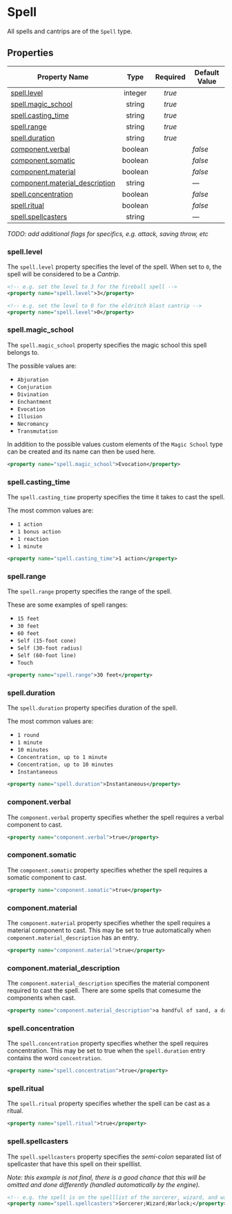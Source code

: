 # Spell

All spells and cantrips are of the `Spell` type.

## Properties

| Property Name                                                    | Type       | Required | Default Value      |
| ---------------------------------------------------------------- | :--------: | :------: | ------------------ |
| [spell.level](#spelllevel)                                       | integer    | _true_   |                    |
| [spell.magic_school](#spellmagic_school)                         | string     | _true_   |                    |
| [spell.casting_time](#spellcasting_time)                         | string     | _true_   |                    |
| [spell.range](#spellrange)                                       | string     | _true_   |                    |
| [spell.duration](#spellduration)                                 | string     | _true_   |                    |
| [component.verbal](#componentverbal)                             | boolean    |          | _false_            |
| [component.somatic](#componentsomatic)                           | boolean    |          | _false_            |
| [component.material](#componentmaterial)                         | boolean    |          | _false_            |
| [component.material_description](#componentmaterial_description) | string     |          | —                  |
| [spell.concentration](#spellconcentration)                       | boolean    |          | _false_            |
| [spell.ritual](#spellritual)                                     | boolean    |          | _false_            |
| [spell.spellcasters](#spellspellcasters)                         | string     |          | —                  |

_TODO: add additional flags for specifics, e.g. attack, saving throw, etc_

### spell.level

The `spell.level` property specifies the level of the spell. When set to `0`, the spell will be considered to be a _Cantrip_.

```xml
<!-- e.g. set the level to 3 for the fireball spell -->
<property name="spell.level">3</property>
```

```xml
<!-- e.g. set the level to 0 for the eldritch blast cantrip -->
<property name="spell.level">0</property>
```

### spell.magic_school

The `spell.magic_school` property specifies the magic school this spell belongs to.

The possible values are: 

- `Abjuration`
- `Conjuration`
- `Divination`
- `Enchantment`
- `Evocation`
- `Illusion`
- `Necromancy`
- `Transmutation`

In addition to the possible values custom elements of the `Magic School` type can be created and its name can then be used here.

```xml
<property name="spell.magic_school">Evocation</property>
```

### spell.casting_time

The `spell.casting_time` property specifies the time it takes to cast the spell.

The most common values are:

- `1 action`
- `1 bonus action`
- `1 reaction`
- `1 minute`

```xml
<property name="spell.casting_time">1 action</property>
```

### spell.range

The `spell.range` property specifies the range of the spell.

These are some examples of spell ranges:

- `15 feet`
- `30 feet`
- `60 feet`
- `Self (15-foot cone)`
- `Self (30-foot radius)`
- `Self (60-foot line)`
- `Touch`

```xml
<property name="spell.range">30 feet</property>
```

### spell.duration

The `spell.duration` property specifies duration of the spell.

The most common values are:

- `1 round`
- `1 minute`
- `10 minutes`
- `Concentration, up to 1 minute`
- `Concentration, up to 10 minutes`
- `Instantaneous`

```xml
<property name="spell.duration">Instantaneous</property>
```

### component.verbal

The `component.verbal` property specifies whether the spell requires a verbal component to cast.

```xml
<property name="component.verbal">true</property>
```

### component.somatic

The `component.somatic` property specifies whether the spell requires a somatic component to cast.

```xml
<property name="component.somatic">true</property>
```

### component.material

The `component.material` property specifies whether the spell requires a material component to cast. This may be set to true automatically when `component.material_description` has an entry.

```xml
<property name="component.material">true</property>
```

### component.material_description

The `component.material_description` specifies the material component required to cast the spell. There are some spells that comesume the components when cast.

```xml
<property name="component.material_description">a handful of sand, a dab of ink, and a writing quill plucked from a sleeping bird</property>
```

### spell.concentration

The `spell.concentration` property specifies whether the spell requires concentration. This may be set to true when the `spell.duration` entry contains the word `concentration`.

```xml
<property name="spell.concentration">true</property>
```

### spell.ritual

The `spell.ritual` property specifies whether the spell can be cast as a ritual.

```xml
<property name="spell.ritual">true</property>
```

### spell.spellcasters

The `spell.spellcasters` property specifies the _semi-colon_ separated list of spellcaster that have this spell on their spelllist.

_Note: this example is not final, there is a good chance that this will be omitted and done differently (handled automatically by the engine)._

```xml
<!-- e.g. the spell is on the spelllist of the sorcerer, wizard, and warlock classes -->
<property name="spell.spellcasters">Sorcerer;Wizard;Warlock;</property>
```
